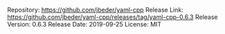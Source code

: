 Repository: https://github.com/jbeder/yaml-cpp
Release Link: https://github.com/jbeder/yaml-cpp/releases/tag/yaml-cpp-0.6.3
Release Version: 0.6.3
Release Date: 2019-09-25
License: MIT
